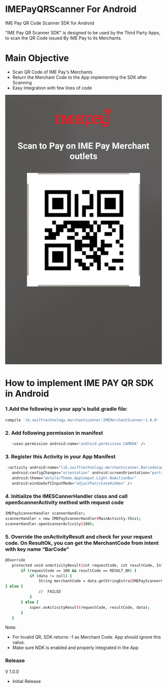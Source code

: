 # IMEPayQRScanner For Android
IME Pay QR Code Scanner SDK for Android



"IME Pay QR Scanner SDK" is designed to be used by the Third Party Apps, to scan the QR Code issued By IME Pay to its Merchants.



# Main Objective

  - Scan QR Code of IME Pay's Merchants
  - Return the Merchant Code to the App implementing the SDK after Scanning
  - Easy Integration with  few lines of code


 ![Screenshot](doc-qr-code.jpg)

 
  


# How to implement IME PAY QR SDK in Android 

### 1.Add the following in your app's build.gradle file:
```sh
compile 'ib.swifttechnology.merchantscanner:IMEMerchantScanner:1.0.0'
```

 ### 2. Add following permission in manifest
 ```sh
  	<uses-permission android:name="android.permission.CAMERA" />   
   ```


### 3. Register this Activity in your App Manifest 
```sh
 <activity android:name="lib.swifttechnology.merchantscanner.BarcodeCaptureActivity"     
   android:configChanges="orientation" android:screenOrientation="portrait"     
   android:theme="@style/Theme.AppCompat.Light.NoActionBar" 
   android:windowSoftInputMode="adjustPan|stateHidden" /> 
 ```

 
 ### 4. Initialize the IMESCannerHandler class and call openScannerActivity method with request code
 ```sh
 IMEPayScannerHandler scannerHandler; 
 scannerHandler = new IMEPayScannerHandler(MainActivity.this);
 scannerHandler.openScannerActivity(100);
 ```

 
 ### 5. Override the onActivityResult and check for your request code. On ResultOk, you can get the MerchantCode from intent with key name “BarCode”
 ```sh
@Override
    protected void onActivityResult(int requestCode, int resultCode, Intent data) {
        if (requestCode == 100 && resultCode == RESULT_OK) {
            if (data != null) {
                String merchantCode = data.getStringExtra(IMEPayScannerConstant.BARCODE);
} else {
                //  FAILED
            }
        } else {
            super.onActivityResult(requestCode, resultCode, data);
        }
    }
```
Note:  
-	For Invalid QR, SDK returns -1 as Merchant Code. App should ignore this value. 
-	Make sure NDK is enabled and properly integrated in the App 


### Release
  V 1.0.0
  - Initial Release
